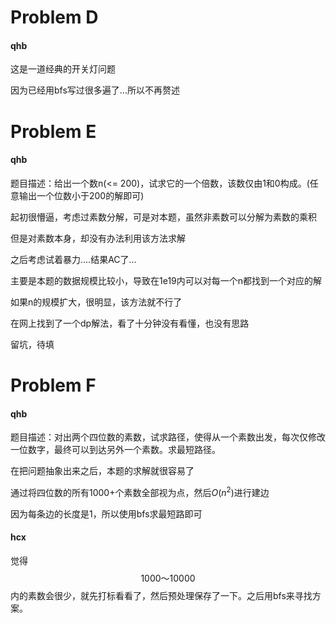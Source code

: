 

# Problem D

#### qhb

这是一道经典的开关灯问题

因为已经用bfs写过很多遍了...所以不再赘述

# Problem E

#### qhb

题目描述：给出一个数n(<= 200)，试求它的一个倍数，该数仅由1和0构成。(任意输出一个位数小于200的解即可)

起初很懵逼，考虑过素数分解，可是对本题，虽然非素数可以分解为素数的乘积

但是对素数本身，却没有办法利用该方法求解

之后考虑试着暴力….结果AC了...

主要是本题的数据规模比较小，导致在1e19内可以对每一个n都找到一个对应的解

如果n的规模扩大，很明显，该方法就不行了

在网上找到了一个dp解法，看了十分钟没有看懂，也没有思路

留坑，待填

# Problem F

#### qhb

题目描述：对出两个四位数的素数，试求路径，使得从一个素数出发，每次仅修改一位数字，最终可以到达另外一个素数。求最短路径。

在把问题抽象出来之后，本题的求解就很容易了

通过将四位数的所有1000+个素数全部视为点，然后$O(n^2)$进行建边

因为每条边的长度是1，所以使用bfs求最短路即可

#### hcx
觉得 $$1000～10000$$内的素数会很少，就先打标看看了，然后预处理保存了一下。之后用bfs来寻找方案。

